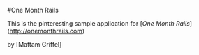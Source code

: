 #One Month Rails

This is the pinteresting sample application for 
[*One Month Rails*] (http://onemonthrails.com)

by [Mattam Griffel] 